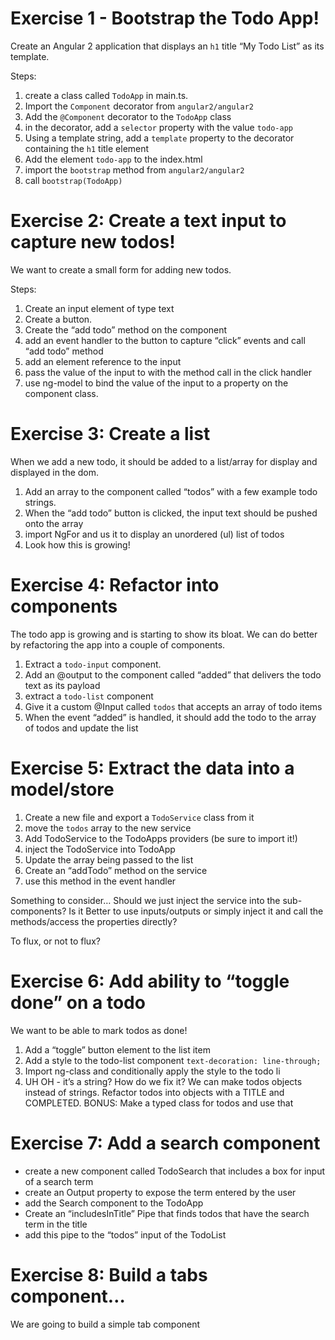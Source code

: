 # Exercise 1 - Bootstrap the Todo App!

Create an Angular 2 application that displays an `h1` title “My Todo List” as its template.

Steps:

1. create a class called `TodoApp` in main.ts. 
2. Import the `Component` decorator from `angular2/angular2`
3. Add the `@Component` decorator to the `TodoApp` class
4. in the decorator, add a `selector` property with the value `todo-app`
5. Using a template string, add a `template` property to the decorator containing the `h1` title element
6. Add the element `todo-app` to the index.html
7. import the `bootstrap` method from `angular2/angular2`
8. call `bootstrap(TodoApp)`

# Exercise 2: Create a text input to capture new todos!

We want to create a small form for adding new todos.

Steps:

1. Create an input element of type text
2. Create a button.
3. Create the “add todo” method on the component
4. add an event handler to the button to capture “click” events and call “add todo” method
4. add an element reference to the input
5. pass the value of the input to with the method call in the click handler
6. use ng-model to bind the value of the input to a property on the component class.

# Exercise 3: Create a list 

When we add a new todo, it should be added to a list/array for display and displayed in the dom.

1. Add an array to the component called “todos” with a few example todo strings.
2. When the “add todo” button is clicked, the input text should be pushed onto the array
3. import NgFor and us it to display an unordered (ul) list of todos
4. Look how this is growing!

# Exercise 4: Refactor into components

The todo app is growing and is starting to show its bloat. We can do better by refactoring the app into a couple of components.

1. Extract a `todo-input` component. 
2. Add an @output to the component called “added” that delivers the todo text as its payload
3. extract a `todo-list` component
4. Give it a custom @Input called `todos` that accepts an array of todo items
5. When the event “added” is handled, it should add the todo to the array of todos and update the list

# Exercise 5: Extract the data into a model/store

1. Create a new file and export a `TodoService` class from it
2. move the `todos` array to the new service
3. Add TodoService to the TodoApps providers (be sure to import it!)
4. inject the TodoService into TodoApp
5. Update the array being passed to the list
6. Create an “addTodo” method on the service
7. use this method in the event handler

Something to consider… Should we just inject the service into the sub-components? Is it Better to use inputs/outputs or simply inject it and call the methods/access the properties directly?

To flux, or not to flux?

# Exercise 6: Add ability to “toggle done” on a todo

We want to be able to mark todos as done!

1. Add a “toggle” button element to the list item
2. Add a style to the todo-list component `text-decoration: line-through;`
3. Import ng-class and conditionally apply the style to the todo li
4. UH OH - it’s a string? How do we fix it? We can make todos objects instead of strings. Refactor todos into objects with a TITLE and COMPLETED. BONUS: Make a typed class for todos and use that

# Exercise 7: Add a search component

* create a new component called TodoSearch that includes a box for input of a search term
* create an Output property to expose the term entered by the user
* add the Search component to the TodoApp
* Create an “includesInTitle” Pipe that finds todos that have the search term in the title
* add this pipe to the “todos” input of the TodoList

# Exercise 8: Build a tabs component…

We are going to build a simple tab component